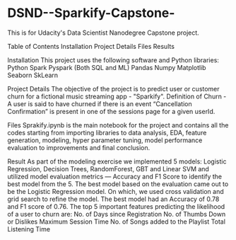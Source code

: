 # DSND--Sparkify-Capstone-
This is for Udacity's Data Scientist Nanodegree Capstone project.

Table of Contents
Installation
Project Details
Files
Results

Installation
This project uses the following software and Python libraries:
Python
Spark
Pyspark (Both SQL and ML)
Pandas
Numpy
Matplotlib
Seaborn
SkLearn

Project Details
The objective of the project is to predict user or customer churn for a fictional music streaming app - "Sparkify".
Definition of Churn - 
A user is said to have churned if there is an event “Cancellation Confirmation” is present in one of the sessions page for a given userId.

Files
Sprakify.ipynb is the main notebook for the project and contains all the codes starting from importing libraries to data analysis, EDA, feature generation, modeling, hyper parameter tuning, model performance evaluation to improvements and final conclusion.

Result
As part of the modeling exercise we implemented 5 models: Logistic Regression, Decision Trees, RandomForest, GBT and Linear SVM and utilized model evaluation metrics — Accuracy and F1 Score to identify the best model from the 5.
The best model based on the evaluation came out to be the Logistic Regression model. On which, we used cross validation and grid search to refine the model.
The best model had an Accuracy of 0.78 and F1 score of 0.76.
The top 5 important features predicting the likelihood of a user to churn are:
No. of Days since Registration
No. of Thumbs Down or Dislikes
Maximum Session Time
No. of Songs added to the Playlist
Total Listening Time
